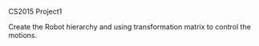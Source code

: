 CS2015 Project1

Create the Robot hierarchy and using transformation matrix to control the motions.
